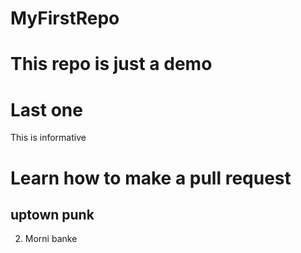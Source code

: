 # MyFirstRepo


# This repo is just a demo
# Last one


This is informative
# Learn how to make a pull request

## uptown punk
2. Morni banke
